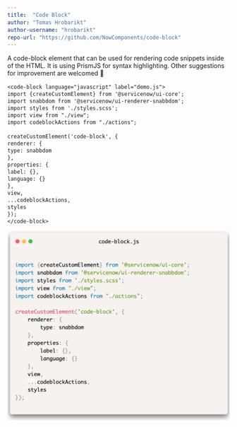 ```yaml
---
title:  "Code Block"
author: "Tomas Hrobarikt"
author-username: "hrobarikt"
repo-url: "https://github.com/NowComponents/code-block"
---
```


A code-block element that can be used for rendering code snippets inside of the HTML. It is using PrismJS for syntax highlighting. Other suggestions for improvement are welcomed 👋

```
<code-block language="javascript" label="demo.js">
import {createCustomElement} from '@servicenow/ui-core';
import snabbdom from '@servicenow/ui-renderer-snabbdom';
import styles from './styles.scss';
import view from "./view";
import codeblockActions from "./actions";

createCustomElement('code-block', {
renderer: {
type: snabbdom
},
properties: {
label: {},
language: {}
},
view,
...codeblockActions,
styles
});
</code-block>
```


![code block screenshot](./assets/images/component-code-block.png)
